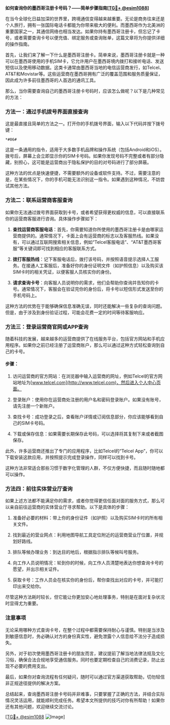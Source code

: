 **如何查询你的墨西哥注册卡号码？——简单步骤指南[[TG💪+ @esim1088](https://t.me/s/esim1088)]**

在当今全球化日益加深的世界里，跨境通信变得越来越重要。无论是商务往来还是个人旅行，拥有一张国际电话卡都能为你带来极大的便利。而墨西哥作为北美洲的重要国家之一，其通信网络也相当发达。如果你持有墨西哥注册卡，但忘记了卡号，或者需要查询卡号以便充值、绑定服务或查询账单，这篇文章将为你提供详细的操作指南。

首先，让我们来了解一下什么是墨西哥注册卡。简单来说，墨西哥注册卡就是一种可以在墨西哥使用的手机SIM卡，它允许用户在墨西哥境内拨打和接听电话、发送短信以及使用移动数据。这类卡通常由墨西哥当地的电信运营商发行，如Telcel、AT&T和Movistar等。这些运营商在墨西哥拥有广泛的覆盖范围和服务质量保证，因此成为许多前往墨西哥的人首选的通讯工具。

那么，当你需要查询自己的墨西哥注册卡号码时，应该怎么做呢？以下是几种常见的方法：

### 方法一：通过手机拨号界面直接查询

这是最直接且简单的方法之一。打开你的手机拨号界面，输入以下代码并按下拨号键：

```
*#06#
```

这是一条通用的指令，适用于大多数手机品牌和操作系统（包括Android和iOS）。拨号后，屏幕上会立即显示你的SIM卡号码。如果你发现号码不完整或者有部分隐藏，别担心，这可能是运营商出于隐私保护的目的对号码进行了部分屏蔽。

这种方法的优点是快速便捷，不需要额外的设备或软件支持。不过，需要注意的是，在某些情况下，你的手机可能无法识别这一指令。如果遇到这种情况，不妨尝试其他方法。

### 方法二：联系运营商客服查询

如果你无法通过拨号界面获取到卡号，或者希望获得更权威的信息，可以直接联系你的运营商客服进行咨询。具体操作步骤如下：

1. **查找运营商客服电话**：首先，你需要知道你所使用的墨西哥注册卡是由哪家运营商提供的。通常情况下，卡面上会有运营商的标志以及客服热线。如果没有，可以通过互联网搜索相关信息，例如“Telcel客服电话”、“AT&T墨西哥客服”等关键词即可找到相应的客服联系方式。

2. **拨打客服热线**：记下客服电话后，拨打该号码，并按照语音提示选择人工服务。在接通人工客服后，准备好你的身份证明文件（如护照信息）以及购买该SIM卡时的相关凭证，以便客服人员核实你的身份。

3. **请求查询卡号**：向客服人员说明你的需求，他们会帮助你查询并告知你的卡号。通常情况下，客服会在验证完你的身份后，将卡号以短信形式发送至你的手机号码上。

这种方法的优势在于能够确保信息准确无误，同时还能解决一些复杂的查询问题。但是，由于涉及到身份验证过程，可能会花费一定的时间等待客服响应。

### 方法三：登录运营商官网或APP查询

随着科技的发展，越来越多的运营商提供了在线服务平台，包括官方网站和手机应用程序。如果你之前已经注册了运营商账户，那么可以通过这种方式轻松查询到自己的卡号。

#### 步骤：
1. 访问运营商的官方网站：在浏览器中输入运营商的网址，例如Telcel的官方网站地址为[www.telcel.com](http://www.telcel.com)，然后进入个人中心页面。
   
2. 登录账户：使用你在运营商处注册的用户名和密码登录账户。如果没有账号，请先注册一个新账户。

3. 查找卡号：成功登录之后，查看账户详情或订阅信息部分，你应该能够看到自己的SIM卡号码。

4. 下载或保存信息：如果需要长期保存此号码，可以选择将其复制下来或者截图保存。

此外，许多运营商还推出了专门的应用程序，比如Telcel的“Telcel App”，你可以下载安装这款应用，并按照提示完成登录操作，同样可以找到卡号。

这种方法非常适合那些习惯于数字化管理的人群，不仅方便快捷，而且随时随地都可以操作。

### 方法四：前往实体营业厅查询

如果上述方法都不能满足你的需求，或者你觉得更信任面对面的服务方式，那么可以亲自前往运营商的实体营业厅寻求帮助。以下是具体的步骤：

1. 准备好必要的材料：带上你的身份证件（如护照）以及购买SIM卡时的所有相关文件。

2. 找到最近的营业网点：利用地图导航工具定位附近的运营商营业厅位置，并规划好路线。

3. 排队等候办理业务：到达目的地后，根据指示排队等候叫号服务。

4. 向工作人员说明情况：轮到你的时候，向工作人员清楚地表达你想查询卡号的愿望，并出示相关证件。

5. 获取卡号：工作人员会在核实你的身份后，帮你查找出对应的卡号，并可能打印出来交给你。

尽管这种方法耗时较长，但它能让你更加安心地处理事务，特别是在面对复杂状况时显得尤为重要。

### 注意事项

无论采用哪种方式查询卡号，在整个过程中都需要保持耐心与谨慎。特别是当涉及到敏感信息时，务必确认对方的身份真实性，避免泄露个人信息给不法分子造成损失。

另外，对于初次使用墨西哥注册卡的朋友而言，建议提前了解当地法律法规及文化习俗，确保合法合规地享受通信服务。同时也要定期检查自己的消费记录，防止出现不必要的费用支出。

最后，如果你对查询流程有任何疑问，随时可以通过官方渠道获取帮助，切勿轻信非正规途径提供的解决方案。

总结起来，查询墨西哥注册卡号码并非难事，只要掌握了正确的方法，并结合实际情况灵活运用，就能顺利完成任务。希望本文所提供的技巧对你有所帮助！如果你还有其他问题，欢迎继续交流讨论。

[[TG💪+ @esim1088](https://t.me/s/esim1088) ![Image](https://i.postimg.cc/4NQfJmqS/Snipaste-2025-05-13-00-14-12.png)]